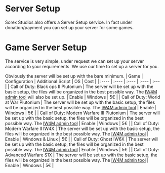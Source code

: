 # Server Setup

Sorex Studios also offers a Server Setup service.  In fact under donation/payment you can set up your server for some games.

# Game Server Setup
The service is very simple, under request we can set up your server according to your requirements. We use our time to set up a server for you. 

Obviously the server will be set up with the bare minimum. 
| Game | Configuration | Additional Script | OS | Cost |
| :---- | :---- | :---- | :---- | :--- |
| Call of Duty: Black ops II Plutonium | The server will be set up with the basic setup, the files will be organized in the best possible way. The [IW4M admin tool](https://raidmax.org/IW4MAdmin/) will also be set up. | Enable | Windows | 5€ |
| Call of Duty: World at War Plutonium | The server will be set up with the basic setup, the files will be organized in the best possible way. The [IW4M admin tool](https://raidmax.org/IW4MAdmin/) | Enable | Windows | 5€ |
| Call of Duty: Modern Warfare III Plutonium | The server will be set up with the basic setup, the files will be organized in the best possible way. The [IW4M admin tool](https://raidmax.org/IW4MAdmin/) | Enable | Windows | 5€ |
| Call of Duty: Modern Warfare II IW4X | The server will be set up with the basic setup, the files will be organized in the best possible way. The [IW4M admin tool](https://raidmax.org/IW4MAdmin/) | Enable | Windows & Linux | 5€ |
| Call of Duty: Ghost IW6X | The server will be set up with the basic setup, the files will be organized in the best possible way. The [IW4M admin tool](https://raidmax.org/IW4MAdmin/) | Enable | Windows | 5€ |
| Call of Duty: Advanced Warfare S1X | The server will be set up with the basic setup, the files will be organized in the best possible way. The [IW4M admin tool](https://raidmax.org/IW4MAdmin/) | Enable | Windows | 5€ |



